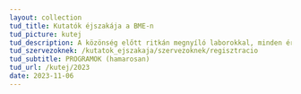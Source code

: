 ```yaml
---
layout: collection
tud_title: Kutatók éjszakája a BME-n
tud_picture: kutej
tud_description: A közönség előtt ritkán megnyíló laborokkal, minden érzéket megmozgató interaktív bemutatókkal, történelmi kulisszákkal és a holnap műszaki témáival várja idén is a tudomány iránt érdeklődőket a Műegyetem a Kutatók Éjszakáján.
tud_szervezoknek: /kutatok_ejszakaja/szervezoknek/regisztracio
tud_subtitle: PROGRAMOK (hamarosan)
tud_url: /kutej/2023
date: 2023-11-06
---
```

